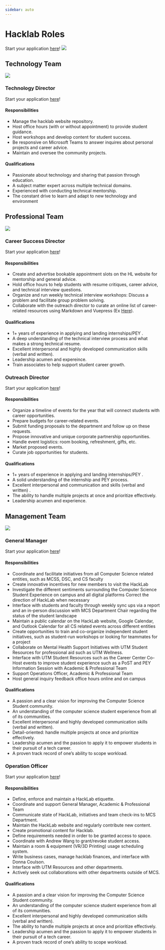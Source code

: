 ```yaml
---
sidebar: auto
---
```


# Hacklab Roles 
Start your application [here](https://docs.google.com/forms/d/1EIXS36IaynALgIn8FekugMmZqNL_Rm6vrikrdm8yXbA/edit?usp=sharing)!
![](./Hacklab_recruiting.png)

## Technology Team
![](./Hacklab_recruiting_techteam.png)

### Technology Director
Start your application [here](https://docs.google.com/forms/d/1EIXS36IaynALgIn8FekugMmZqNL_Rm6vrikrdm8yXbA/edit?usp=sharing)!
#### Responsibilities
- Manage the hacklab website repository.
- Host office hours (with or without appointment) to provide student guidance.
- Host workshops and develop content for student success.
- Be responsive on Microsoft Teams to answer inquires about personal projects and career advice.
- Maintain and oversee the community projects.

#### Qualifications
- Passionate about technology and sharing that passion through education.
- A subject matter expert across multiple technical domains.
- Experienced with conducting technical mentorship.
- The constant drive to learn and adapt to new technology and environment

## Professional Team
![](./Hacklab_recruiting_professional.png)
### Career Success Director
Start your application [here](https://docs.google.com/forms/d/1EIXS36IaynALgIn8FekugMmZqNL_Rm6vrikrdm8yXbA/edit?usp=sharing)!

#### Responsibilities
- Create and advertise bookable appointment slots on the HL website for mentorship and general advice.
- Hold office hours to help students with resume critiques, career advice, and technical interview questions.
- Organize and run weekly technical interview workshops: Discuss a problem and facilitate group problem solving.
- Collaborate with the outreach director to curate an online list of career-related resources using Markdown and Vuepress (Ex [Here](https://docs.google.com/document/d/11zgd7rl9bimzh-2R4dDid7wtZui_dNIHCWQdUk23LVY/edit)).

#### Qualifications 
- 1+ years of experience in applying and landing internships/PEY .
- A deep understanding of  the technical interview process and what makes a strong technical resume.
- Excellent interpersonal and highly developed communication skills (verbal and written).
- Leadership acumen and expereince.
- Train associates to help support student career growth.

### Outreach Director
Start your application [here](https://docs.google.com/forms/d/1EIXS36IaynALgIn8FekugMmZqNL_Rm6vrikrdm8yXbA/edit?usp=sharing)!

#### Responsibilities
- Organize a timeline of events for the year that will connect students with career opportunities.
- Prepare budgets for career-related events. 
- Submit funding proposals to the department and follow up on these requests.
- Propose innovative and unique corporate partnership opportunities. 
- Handle event logistics: room booking, refreshment, gifts, etc.
- Market proposed events. 
- Curate job opportunities for students. 

#### Qualifications
- 1+ years of experience in applying and landing internships/PEY .
- A solid understanding of the internship and PEY process.
- Excellent interpersonal and communication  and skills (verbal and written) .
- The ability to handle multiple projects at once and prioritize effectively.
- Leadership acumen and experience.



## Management Team
![](./Hacklab_recruiting_management.png)
### General Manager
Start your application [here](https://docs.google.com/forms/d/1EIXS36IaynALgIn8FekugMmZqNL_Rm6vrikrdm8yXbA/edit?usp=sharing)!

#### Responsibilities
- Coordinate and facilitate initiatives from all Computer Science related entities, such as MCSS, DSC, and CS faculty
- Create innovative incentives for new members to visit the HackLab 
- Investigate the different sentiments surrounding the Computer Science Student Experience on campus and all digital platforms
Correct the direction of HackLab when necessary
- Interface with students and faculty through weekly sync ups via a report and an in-person discussion with MCS Department Chair regarding the status of the student landscape 
- Maintain a public calendar on the HackLab website, Google Calendar, and Outlook Calendar for all CS related events across different entities 
- Create opportunities to train and co-organize independent student initiatives, such as student-run workshops or looking for teammates for a project
- Collaborate on Mental Health Support Initiatives with UTM Student Resources for professional aid such as UTM Wellness.
- Interface with UTM Student Resources such as the Career Center
Co-Host events to improve student experience such as a PoST and PEY Information Session with Academic & Professional Team
- Support Operations Officer, Academic & Professional Team
- Host general inquiry feedback office hours online and on campus
#### Qualifications
- A passion and a clear vision for improving the Computer Science Student community.
- An understanding of the computer science student experience from all of its communities.
- Excellent interpersonal and highly developed communication skills (verbal and written).
- Detail-oriented: handle multiple projects at once and prioritize effectively.
- Leadership acumen and the passion to apply it to empower students in their pursuit of a tech career.
- A proven track record of one’s ability to scope workload.

### Operation Officer
Start your application [here](https://docs.google.com/forms/d/1EIXS36IaynALgIn8FekugMmZqNL_Rm6vrikrdm8yXbA/edit?usp=sharing)!

#### Responsibilities
- Define, enforce and maintain a HackLab etiquette. 
- Coordinate and support General Manager, Academic & Professional Team 
- Communicate state of HackLab, initiatives and team check-ins to MCS Department.
- Maintain the HackLab website and regularly contribute new content.
- Create promotional content for Hacklab.
- Define requirements needed in order to be granted access to space. 
- Coordinate with Andrew Wang to grant/revoke student access.
- Maintain a room & equipment (VR/3D Printing) usage scheduling system.
- Write business cases, manage hacklab finances, and interface with Donna Coulson.
- Interface with UTM Resources and other departments. 
- Actively seek out collaborations with other departments outside of MCS.

#### Qualifications
- A passion and a clear vision for improving the Computer Science Student community.
- An understanding of the computer science student experience from all of its communities.
- Excellent interpersonal and highly developed communication skills (verbal and written).
- The ability to handle multiple projects at once and prioritize effectively.
- Leadership acumen and the passion to apply it to empower students in their pursuit of a tech career.
- A proven track record of one’s ability to scope workload.

